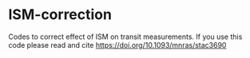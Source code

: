 # ISM-correction
Codes to correct effect of ISM on transit measurements. 
If you use this code please read and cite https://doi.org/10.1093/mnras/stac3690
